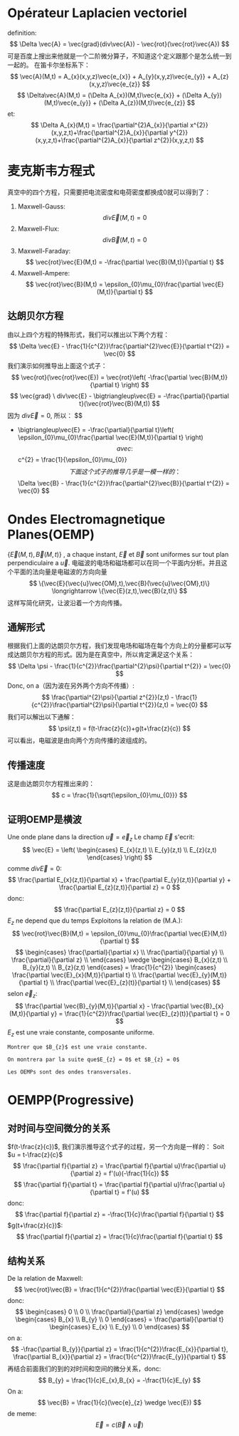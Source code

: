 # Opérateur Laplacien vectoriel
definition:
$$
\Delta \vec{A} = \vec{grad}(div\vec{A}) - \vec{rot}(\vec{rot}\vec{A})
$$
	可是百度上搜出来他就是一个二阶微分算子，不知道这个定义跟那个是怎么统一到一起的。
在笛卡尔坐标系下：
$$
\vec{A}(M,t) = A_{x}(x,y,z)\vec{e_{x}} + A_{y}(x,y,z)\vec{e_{y}} + A_{z}(x,y,z)\vec{e_{z}}
$$
$$
\Delta\vec{A}(M,t) = (\Delta A_{x})(M,t)\vec{e_{x}} + (\Delta A_{y})(M,t)\vec{e_{y}} + (\Delta A_{z})(M,t)\vec{e_{z}}
$$
et:
$$
\Delta A_{x}(M,t) = \frac{\partial^{2}A_{x}}{\partial x^{2}}(x,y,z,t)+\frac{\partial^{2}A_{x}}{\partial y^{2}}(x,y,z,t)+\frac{\partial^{2}A_{x}}{\partial z^{2}}(x,y,z,t)
$$
# 麦克斯韦方程式
真空中的四个方程，只需要把电流密度和电荷密度都换成0就可以得到了：
1. Maxwell-Gauss:
$$
div\vec{E}(M,t) = 0
$$
2. Maxwell-Flux:
$$
div\vec{B}(M,t) = 0
$$
3. Maxwell-Faraday:
$$
\vec{rot}\vec{E}(M,t) = -\frac{\partial \vec{B}(M,t)}{\partial t}
$$
4. Maxwell-Ampere:
$$
\vec{rot}\vec{B}(M,t) = \epsilon_{0}\mu_{0}\frac{\partial \vec{E}(M,t)}{\partial t}
$$
## 达朗贝尔方程
由以上四个方程的特殊形式，我们可以推出以下两个方程：
$$
\Delta \vec{E} - \frac{1}{c^{2}}\frac{\partial^{2}\vec{E}}{\partial t^{2}} = \vec{0}
$$
我们演示如何推导出上面这个式子：
$$
\vec{rot}(\vec{rot}\vec{E}) = \vec{rot}\left( -\frac{\partial \vec{B}(M,t)}{\partial t} \right)
$$
$$
\vec{grad} \ div\vec{E} - \bigtriangleup\vec{E} = -\frac{\partial}{\partial t}(\vec{rot}\vec{B}(M,t))
$$
因为 $div\vec{E} = 0$, 所以：
$$
 - \bigtriangleup\vec{E} = -\frac{\partial}{\partial t}\left( \epsilon_{0}\mu_{0}\frac{\partial \vec{E}(M,t)}{\partial t} \right)
$$
avec:
$$
c^{2} = \frac{1}{\epsilon_{0}\mu_{0}}
$$
下面这个式子的推导几乎是一模一样的：
$$
\Delta \vec{B} - \frac{1}{c^{2}}\frac{\partial^{2}\vec{B}}{\partial t^{2}} = \vec{0}
$$
# Ondes Electromagnetique Planes(OEMP)
$\{\vec{E}(M,t),\vec{B}(M,t)\}$ , a chaque instant, $\vec{E}$ et $\vec{B}$ sont uniformes sur  tout plan perpendiculaire a $\vec{u}$.
	电磁波的电场和磁场都可以在同一个平面内分析。并且这个平面的法向量是电磁波的方向向量
$$
\{\vec{E}(\vec{u}\vec{OM},t),\vec{B}(\vec{u}\vec{OM},t)\} \longrightarrow \{\vec{E}(z,t),\vec{B}(z,t)\}
$$
这样写简化研究，让波沿着一个方向传播。
## 通解形式
根据我们上面的达朗贝尔方程，我们发现电场和磁场在每个方向上的分量都可以写成达朗贝尔方程的形式。因为是在真空中，所以肯定满足这个关系：
$$
\Delta \psi - \frac{1}{c^{2}}\frac{\partial^{2}\psi}{\partial t^{2}} = \vec{0}
$$
Donc, on a（因为波在另外两个方向不传播）:
$$
\frac{\partial^{2}\psi}{\partial z^{2}}(z,t) - \frac{1}{c^{2}}\frac{\partial^{2}\psi}{\partial t^{2}}(z,t) = \vec{0}
$$
我们可以解出以下通解：
$$
\psi(z,t) = f(t-\frac{z}{c})+g(t+\frac{z}{c})
$$
	可以看出，电磁波是由向两个方向传播的波组成的。

## 传播速度
这是由达朗贝尔方程推出来的：
$$
c = \frac{1}{\sqrt{\epsilon_{0}\mu_{0}}}
$$
## 证明OEMP是横波
Une onde plane dans la direction $\vec{u} = \vec{e}_{z}$
Le champ $\vec{E}$ s'ecrit:
$$
\vec{E} = \left(
\begin{cases}
E_{x}(z,t)  \\
E_{y}(z,t)  \\
E_{z}(z,t)
\end{cases}
\right)
$$
comme $div\vec{E} = 0$:
$$
\frac{\partial E_{x}(z,t)}{\partial x} + \frac{\partial E_{y}(z,t)}{\partial y} + \frac{\partial E_{z}(z,t)}{\partial z} = 0
$$
donc:
$$
\frac{\partial E_{z}(z,t)}{\partial z} = 0
$$
	$E_{z}$ ne depend que du temps
Exploitons la relation de (M.A.):
$$
\vec{rot}\vec{B}(M,t) = \epsilon_{0}\mu_{0}\frac{\partial \vec{E}(M,t)}{\partial t}
$$
$$
\begin{cases}
\frac{\partial}{\partial x}  \\
\frac{\partial}{\partial y}  \\
\frac{\partial}{\partial z}  \\
\end{cases}
\wedge
\begin{cases}
B_{x}(z,t)  \\
B_{y}(z,t)  \\
B_{z}(z,t)
\end{cases}
= \frac{1}{c^{2}}
\begin{cases}
\frac{\partial \vec{E}_{x}(M,t)}{\partial t}  \\
\frac{\partial \vec{E}_{y}(M,t)}{\partial t}  \\
\frac{\partial \vec{E}_{z}(t)}{\partial t}  \\
\end{cases}
$$
selon $\vec{e}_{z}$:
$$
\frac{\partial \vec{B}_{y}(M,t)}{\partial x}  - \frac{\partial \vec{B}_{x}(M,t)}{\partial y}  = \frac{1}{c^{2}}\frac{\partial \vec{E}_{z}(t)}{\partial t} = 0
$$
	$E_{z}$ est une vraie constante, composante uniforme.

	Montrer que $B_{z}$ est une vraie constante.

	On montrera par la suite que$E_{z} = 0$ et $B_{z} = 0$

	Les OEMPs sont des ondes transversales.

# OEMPP(Progressive)
## 对时间与空间微分的关系
$f(t-\frac{z}{c})$, 我们演示推导这个式子的过程，另一个方向是一样的：
Soit $u = t-\frac{z}{c}$
$$
\frac{\partial f}{\partial z} = \frac{\partial f}{\partial u}\frac{\partial u}{\partial z} = f'(u)(-\frac{1}{c})
$$
$$
\frac{\partial f}{\partial t} = \frac{\partial f}{\partial u}\frac{\partial u}{\partial t} = f'(u)
$$
donc:
$$
\frac{\partial f}{\partial z} = -\frac{1}{c}\frac{\partial f}{\partial t}
$$
$g(t+\frac{z}{c})$:
$$
\frac{\partial f}{\partial z} = \frac{1}{c}\frac{\partial f}{\partial t}
$$
## 结构关系
De la relation de Maxwell:
$$
\vec{rot}\vec{B} = \frac{1}{c^{2}}\frac{\partial \vec{E}}{\partial t}
$$
donc:
$$
\begin{cases}
0  \\
0  \\
\frac{\partial}{\partial z}
\end{cases}
\wedge
\begin{cases}
B_{x}  \\
B_{y}  \\
0
\end{cases}
= \frac{\partial}{\partial t}
\begin{cases}
E_{x}  \\
E_{y}  \\
0
\end{cases}
$$
on a:
$$
-\frac{\partial B_{y}}{\partial z} = \frac{1}{c^{2}}\frac{E_{x}}{\partial t},
\frac{\partial B_{x}}{\partial z} = \frac{1}{c^{2}}\frac{E_{y}}{\partial t}
$$
再结合前面我们的到的对时间和空间的微分关系，donc:
$$
B_{y} = \frac{1}{c}E_{x},B_{x} = -\frac{1}{c}E_{y}
$$
On a:
$$
\vec{B} = \frac{1}{c}(\vec{e}_{z} \wedge \vec{E})
$$
de meme:
$$
\vec{E} = c(\vec{B}\wedge\vec{u})
$$